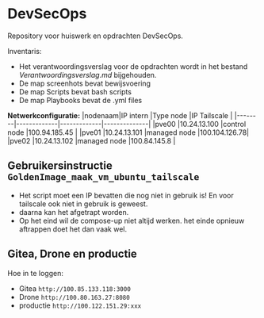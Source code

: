 # DevSecOps
Repository voor huiswerk en opdrachten DevSecOps.

Inventaris:
- Het verantwoordingsverslag voor de opdrachten wordt in het bestand *Verantwoordingsverslag.md* bijgehouden.
- De map screenhots bevat bewijsvoering
- De map Scripts bevat bash scripts
- De map Playbooks bevat de .yml files

**Netwerkconfiguratie:**
|nodenaam|IP intern    |Type node    |IP Tailscale  |
|--------|-------------|-------------|--------------|
|pve00   |10.24.13.100 |control node |100.94.185.45 |
|pve01   |10.24.13.101 |managed node |100.104.126.78|
|pve02   |10.24.13.102 |managed node |100.84.145.8  |

## Gebruikersinstructie `GoldenImage_maak_vm_ubuntu_tailscale`

- Het script moet een IP bevatten die nog niet in gebruik is! En voor tailscale ook niet in gebruik is geweest.
- daarna kan het afgetrapt worden. 
- Op het eind wil de compose-up niet altijd werken. het einde opnieuw aftrappen doet het dan vaak wel.

## Gitea, Drone en productie

Hoe in te loggen:

- Gitea
  `http://100.85.133.118:3000`
- Drone
  `http://100.80.163.27:8080`
- productie
  `http://100.122.151.29:xxx`



